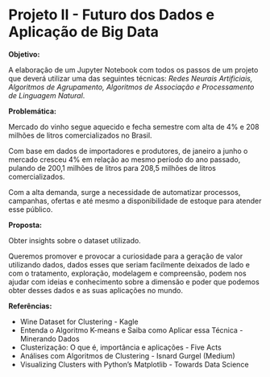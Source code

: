 # Projeto II - Futuro dos Dados e Aplicação de Big Data

**Objetivo:** 

A elaboração de um Jupyter Notebook com todos os passos de um projeto que deverá utilizar uma das seguintes técnicas: _Redes Neurais Artificiais, Algoritmos de Agrupamento, Algoritmos de Associação e Processamento de Linguagem Natural_.

**Problemática:**

Mercado do vinho segue aquecido e fecha semestre com alta de 4% e 208 milhões de litros comercializados no Brasil.

Com base em dados de importadores e produtores, de janeiro a junho o mercado cresceu 4% em relação ao mesmo período do ano passado, pulando de 200,1 milhões de litros para 208,5 milhões de litros comercializados.

Com a alta demanda, surge a necessidade de automatizar processos, campanhas, ofertas e até mesmo a disponibilidade de estoque para atender esse público.

**Proposta:**

Obter insights sobre o dataset utilizado. 

Queremos promover e provocar a curiosidade para  a geração de valor utilizando dados, dados esses que seriam facilmente deixados de lado e com o tratamento, exploração, modelagem e compreensão, podem nos ajudar com ideias e conhecimento sobre a dimensão e poder que podemos obter desses dados e as suas aplicações no mundo.

**Referências:**

- Wine Dataset for Clustering - Kagle
- Entenda o Algoritmo K-means e Saiba como Aplicar essa Técnica - Minerando Dados
- Clusterização: O que é, importância e aplicações - Five Acts
- Análises com Algoritmos de Clustering - Isnard Gurgel (Medium)
- Visualizing Clusters with Python’s Matplotlib - Towards Data Science
